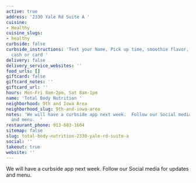 ```yaml
---
active: true
address: '2330 Yale Rd Suite A '
cuisine:
- Healthy
cuisine_slugs:
- healthy
curbside: false
curbside_instructions: 'Text your Name, Pick up time, smoothie flavor, tea flavor,
  cash or card '
delivery: false
delivery_service_websites: ''
food_urls: []
giftcard: false
giftcard_notes: ''
giftcard_url: ''
hours: Mon-Fri 8am-2pm, Sat 8am-1pm
name: 'Total Body Nutrition '
neighborhood: 9th and Iowa Area
neighborhood_slug: 9th-and-iowa-area
notes: 'We will have a curbside app next week.  Follow our Social media for updates
  and menu.  '
restaurant_phone: 913-683-1604
sitemap: false
slug: total-body-nutrition-2330-yale-rd-suite-a
social: ''
takeout: true
website: ''
---
```


We will have a curbside app next week.  Follow our Social media for updates and menu.